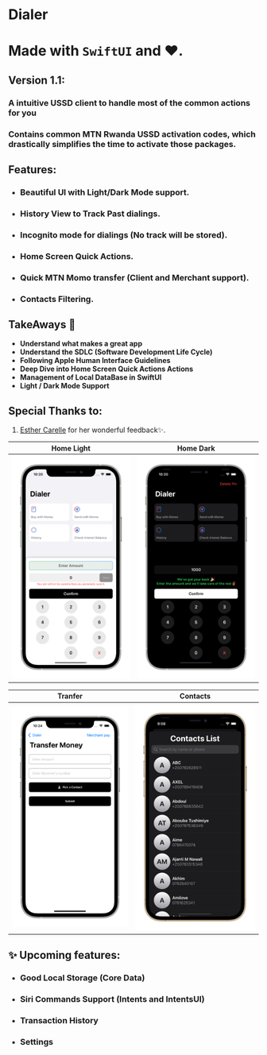 # Dialer
# Made with  `SwiftUI` and ❤️.

## Version 1.1:

### A intuitive USSD client to handle most of the common actions for you
### Contains common MTN Rwanda USSD activation codes, which drastically simplifies the time to activate those packages. 

## Features:
* ### Beautiful UI with Light/Dark Mode support.
* ### History View to Track Past dialings.
* ### Incognito mode for dialings (No track will be stored).
* ### Home Screen Quick Actions.
* ### Quick MTN Momo transfer (Client and Merchant support).
* ### Contacts Filtering.

## TakeAways 🚀

- **Understand what makes a great app**
- **Understand the SDLC (Software Development Life Cycle)**
- **Following Apple Human Interface Guidelines**
- **Deep Dive into Home Screen Quick Actions Actions**
- **Management of Local DataBase in SwiftUI**
- **Light / Dark Mode Support**

## Special Thanks to:

1. [Esther Carelle](https://github.com/esthcarelle) for her wonderful feedback✨.

Home Light                 |  Home Dark
:-------------------------:|:-------------------------:
![](light.png)  |  ![](dark.png)

Tranfer                    |  Contacts
:-------------------------:|:-------------------------:
![](send.png)  |  ![](contacts.png)
## ✨ Upcoming features:

* ### Good Local Storage (Core Data)
* ### Siri Commands Support (Intents and IntentsUI)
* ### Transaction History
* ### Settings
